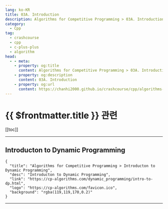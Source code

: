 ```yaml
---
lang: ko-KR
title: 03A. Introduction
description: Algorithms for Competitive Programming > 03A. Introduction
category:
  - Cpp
tag: 
  - crashcourse
  - cpp
  - c-plus-plus
  - algorithm
head:
  - - meta:
    - property: og:title
      content: Algorithms for Competitive Programming > 03A. Introduction
    - property: og:description
      content: 03A. Introduction
    - property: og:url
      content: https://chanhi2000.github.io/crashcourse/cpp/algorithms-for-competitive-programming/03-dynamic-programming/03A.html
---
```


# {{ $frontmatter.title }} 관련

[[toc]]

---

## Introducton to Dynamic Programming

```component VPCard
{
  "title": "Algorithms for Competitive Programming > Introducton to Dynamic Programming",
  "desc": "Introducton to Dynamic Programming",
  "link": "https://cp-algorithms.com/dynamic_programming/intro-to-dp.html",
  "logo": "https://cp-algorithms.com/favicon.ico",
  "background": "rgba(119,119,170,0.2)"
}
```

---

<TagLinks />